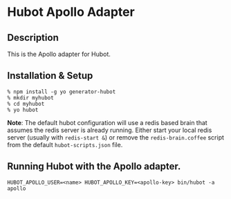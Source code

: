 # Hubot Apollo Adapter

## Description

This is the Apollo adapter for Hubot.

## Installation & Setup

    % npm install -g yo generator-hubot
    % mkdir myhubot
    % cd myhubot
    % yo hubot

**Note**: The default hubot configuration will use a redis based brain that assumes the redis server is already running.  Either start your local redis server (usually with `redis-start &`) or remove the `redis-brain.coffee` script from the default `hubot-scripts.json` file.

## Running Hubot with the Apollo adapter.

    HUBOT_APOLLO_USER=<name> HUBOT_APOLLO_KEY=<apollo-key> bin/hubot -a apollo
